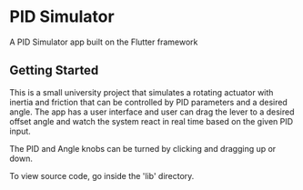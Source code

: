 # PID Simulator

A PID Simulator app built on the Flutter framework

## Getting Started

This is a small university project that simulates a rotating actuator with inertia and friction that can be controlled by PID parameters and a desired angle. The app has a user interface and user can drag the lever to a desired offset angle and watch the system react in real time based on the given PID input.

The PID and Angle knobs can be turned by clicking and dragging up or down.

To view source code, go inside the 'lib' directory.

